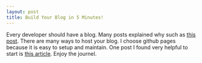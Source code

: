 ```yaml
---
layout: post
title: Build Your Blog in 5 Minutes!
---
```


Every developer should have a blog. Many posts explained why such as [this post](https://medium.freecodecamp.org/every-developer-should-have-a-blog-heres-why-and-how-to-stick-with-it-5fd55a247fbf). There are many ways to host your blog. I choose github pages because it is easy to setup and maintain. One post I found very helpful to start is [this article](https://www.smashingmagazine.com/2014/08/build-blog-jekyll-github-pages/). Enjoy the journel.


